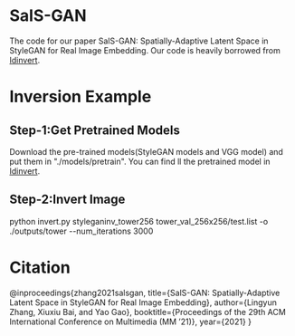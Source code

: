 # SalS-GAN
The code for our paper SalS-GAN: Spatially-Adaptive Latent Space in StyleGAN for Real Image Embedding. Our code is heavily borrowed from [Idinvert](https://github.com/genforce/idinvert).

# Inversion Example
## Step-1:Get Pretrained Models
Download the pre-trained models(StyleGAN models and VGG model) and put them in "./models/pretrain". You can find ll the pretrained model in [Idinvert](https://github.com/genforce/idinvert).
## Step-2:Invert Image
python invert.py styleganinv_tower256  tower_val_256x256/test.list -o ./outputs/tower  --num_iterations 3000

# Citation
@inproceedings{zhang2021salsgan,
  title={SalS-GAN: Spatially-Adaptive Latent Space in StyleGAN for Real Image Embedding},
  author={Lingyun Zhang, Xiuxiu Bai, and Yao Gao},
  booktitle={Proceedings of the 29th ACM International Conference on Multimedia (MM ’21)},
  year={2021}
}

